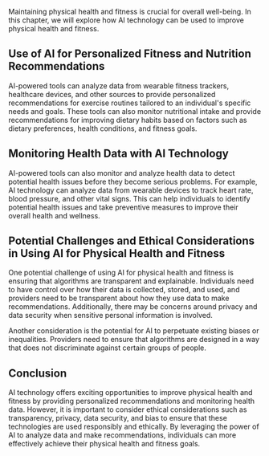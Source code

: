 
Maintaining physical health and fitness is crucial for overall well-being. In this chapter, we will explore how AI technology can be used to improve physical health and fitness.

Use of AI for Personalized Fitness and Nutrition Recommendations
----------------------------------------------------------------

AI-powered tools can analyze data from wearable fitness trackers, healthcare devices, and other sources to provide personalized recommendations for exercise routines tailored to an individual's specific needs and goals. These tools can also monitor nutritional intake and provide recommendations for improving dietary habits based on factors such as dietary preferences, health conditions, and fitness goals.

Monitoring Health Data with AI Technology
-----------------------------------------

AI-powered tools can also monitor and analyze health data to detect potential health issues before they become serious problems. For example, AI technology can analyze data from wearable devices to track heart rate, blood pressure, and other vital signs. This can help individuals to identify potential health issues and take preventive measures to improve their overall health and wellness.

Potential Challenges and Ethical Considerations in Using AI for Physical Health and Fitness
-------------------------------------------------------------------------------------------

One potential challenge of using AI for physical health and fitness is ensuring that algorithms are transparent and explainable. Individuals need to have control over how their data is collected, stored, and used, and providers need to be transparent about how they use data to make recommendations. Additionally, there may be concerns around privacy and data security when sensitive personal information is involved.

Another consideration is the potential for AI to perpetuate existing biases or inequalities. Providers need to ensure that algorithms are designed in a way that does not discriminate against certain groups of people.

Conclusion
----------

AI technology offers exciting opportunities to improve physical health and fitness by providing personalized recommendations and monitoring health data. However, it is important to consider ethical considerations such as transparency, privacy, data security, and bias to ensure that these technologies are used responsibly and ethically. By leveraging the power of AI to analyze data and make recommendations, individuals can more effectively achieve their physical health and fitness goals.
